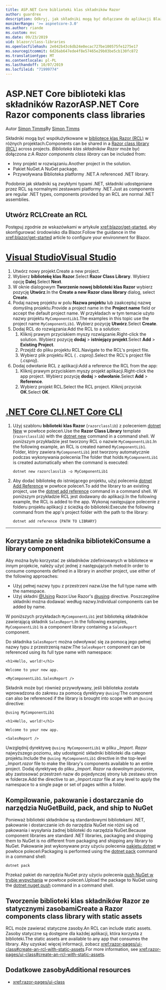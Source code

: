 ```yaml
---
title: ASP.NET Core biblioteki klas składników Razor
author: guardrex
description: Odkryj, jak składniki mogą być dołączane do aplikacji Blazor z zewnętrznej biblioteki składników.
monikerRange: '>= aspnetcore-3.0'
ms.author: riande
ms.custom: mvc
ms.date: 09/23/2019
uid: blazor/class-libraries
ms.openlocfilehash: 2e042b43c6db24e0ecac727be100575fe1275e17
ms.sourcegitcommit: 6d26ab647ede4f8e57465e29b03be5cb130fc872
ms.translationtype: MT
ms.contentlocale: pl-PL
ms.lasthandoff: 10/07/2019
ms.locfileid: "71999774"
---
```

# <a name="aspnet-core-razor-components-class-libraries"></a><span data-ttu-id="bda4f-103">ASP.NET Core biblioteki klas składników Razor</span><span class="sxs-lookup"><span data-stu-id="bda4f-103">ASP.NET Core Razor components class libraries</span></span>

<span data-ttu-id="bda4f-104">Autor [Simon Timms](https://github.com/stimms)</span><span class="sxs-lookup"><span data-stu-id="bda4f-104">By [Simon Timms](https://github.com/stimms)</span></span>

<span data-ttu-id="bda4f-105">Składniki mogą być współużytkowane w [bibliotece klas Razor (RCL)](xref:razor-pages/ui-class) w różnych projektach.</span><span class="sxs-lookup"><span data-stu-id="bda4f-105">Components can be shared in a [Razor class library (RCL)](xref:razor-pages/ui-class) across projects.</span></span> <span data-ttu-id="bda4f-106">*Biblioteka klas składników Razor* może być dołączona z:</span><span class="sxs-lookup"><span data-stu-id="bda4f-106">A *Razor components class library* can be included from:</span></span>

* <span data-ttu-id="bda4f-107">Inny projekt w rozwiązaniu.</span><span class="sxs-lookup"><span data-stu-id="bda4f-107">Another project in the solution.</span></span>
* <span data-ttu-id="bda4f-108">Pakiet NuGet.</span><span class="sxs-lookup"><span data-stu-id="bda4f-108">A NuGet package.</span></span>
* <span data-ttu-id="bda4f-109">Przywoływana Biblioteka platformy .NET.</span><span class="sxs-lookup"><span data-stu-id="bda4f-109">A referenced .NET library.</span></span>

<span data-ttu-id="bda4f-110">Podobnie jak składniki są zwykłymi typami .NET, składniki udostępniane przez RCL są normalnymi zestawami platformy .NET.</span><span class="sxs-lookup"><span data-stu-id="bda4f-110">Just as components are regular .NET types, components provided by an RCL are normal .NET assemblies.</span></span>

## <a name="create-an-rcl"></a><span data-ttu-id="bda4f-111">Utwórz RCL</span><span class="sxs-lookup"><span data-stu-id="bda4f-111">Create an RCL</span></span>

<span data-ttu-id="bda4f-112">Postępuj zgodnie ze wskazówkami w artykule <xref:blazor/get-started>, aby skonfigurować środowisko dla Blazor.</span><span class="sxs-lookup"><span data-stu-id="bda4f-112">Follow the guidance in the <xref:blazor/get-started> article to configure your environment for Blazor.</span></span>

# <a name="visual-studiotabvisual-studio"></a>[<span data-ttu-id="bda4f-113">Visual Studio</span><span class="sxs-lookup"><span data-stu-id="bda4f-113">Visual Studio</span></span>](#tab/visual-studio)

1. <span data-ttu-id="bda4f-114">Utwórz nowy projekt.</span><span class="sxs-lookup"><span data-stu-id="bda4f-114">Create a new project.</span></span>
1. <span data-ttu-id="bda4f-115">Wybierz **bibliotekę klas Razor**.</span><span class="sxs-lookup"><span data-stu-id="bda4f-115">Select **Razor Class Library**.</span></span> <span data-ttu-id="bda4f-116">Wybierz opcję **Dalej**.</span><span class="sxs-lookup"><span data-stu-id="bda4f-116">Select **Next**.</span></span>
1. <span data-ttu-id="bda4f-117">W oknie dialogowym **Tworzenie nowej biblioteki klas Razor** wybierz pozycję **Utwórz**.</span><span class="sxs-lookup"><span data-stu-id="bda4f-117">In the **Create a new Razor class library** dialog, select **Create**.</span></span>
1. <span data-ttu-id="bda4f-118">Podaj nazwę projektu w polu **Nazwa projektu** lub zaakceptuj nazwę domyślną projektu.</span><span class="sxs-lookup"><span data-stu-id="bda4f-118">Provide a project name in the **Project name** field or accept the default project name.</span></span> <span data-ttu-id="bda4f-119">W przykładach w tym temacie użyto nazwy projektu `MyComponentLib1`.</span><span class="sxs-lookup"><span data-stu-id="bda4f-119">The examples in this topic use the project name `MyComponentLib1`.</span></span> <span data-ttu-id="bda4f-120">Wybierz pozycję **Utwórz**.</span><span class="sxs-lookup"><span data-stu-id="bda4f-120">Select **Create**.</span></span>
1. <span data-ttu-id="bda4f-121">Dodaj RCL do rozwiązania:</span><span class="sxs-lookup"><span data-stu-id="bda4f-121">Add the RCL to a solution:</span></span>
   1. <span data-ttu-id="bda4f-122">Kliknij prawym przyciskiem myszy rozwiązanie.</span><span class="sxs-lookup"><span data-stu-id="bda4f-122">Right-click the solution.</span></span> <span data-ttu-id="bda4f-123">Wybierz pozycję **dodaj** > **istniejący projekt**.</span><span class="sxs-lookup"><span data-stu-id="bda4f-123">Select **Add** > **Existing Project**.</span></span>
   1. <span data-ttu-id="bda4f-124">Przejdź do pliku projektu RCL.</span><span class="sxs-lookup"><span data-stu-id="bda4f-124">Navigate to the RCL's project file.</span></span>
   1. <span data-ttu-id="bda4f-125">Wybierz plik projektu RCL ( *. csproj*).</span><span class="sxs-lookup"><span data-stu-id="bda4f-125">Select the RCL's project file (*.csproj*).</span></span>
1. <span data-ttu-id="bda4f-126">Dodaj odwołanie RCL z aplikacji:</span><span class="sxs-lookup"><span data-stu-id="bda4f-126">Add a reference the RCL from the app:</span></span>
   1. <span data-ttu-id="bda4f-127">Kliknij prawym przyciskiem myszy projekt aplikacji.</span><span class="sxs-lookup"><span data-stu-id="bda4f-127">Right-click the app project.</span></span> <span data-ttu-id="bda4f-128">Wybierz pozycję **dodaj** > **odwołanie**.</span><span class="sxs-lookup"><span data-stu-id="bda4f-128">Select **Add** > **Reference**.</span></span>
   1. <span data-ttu-id="bda4f-129">Wybierz projekt RCL.</span><span class="sxs-lookup"><span data-stu-id="bda4f-129">Select the RCL project.</span></span> <span data-ttu-id="bda4f-130">Kliknij przycisk **OK**.</span><span class="sxs-lookup"><span data-stu-id="bda4f-130">Select **OK**.</span></span>

# <a name="net-core-clitabnetcore-cli"></a>[<span data-ttu-id="bda4f-131">.NET Core CLI</span><span class="sxs-lookup"><span data-stu-id="bda4f-131">.NET Core CLI</span></span>](#tab/netcore-cli)

1. <span data-ttu-id="bda4f-132">Użyj szablonu **biblioteki klas Razor** (`razorclasslib`) z poleceniem [dotnet New](/dotnet/core/tools/dotnet-new) w powłoce poleceń.</span><span class="sxs-lookup"><span data-stu-id="bda4f-132">Use the **Razor Class Library** template (`razorclasslib`) with the [dotnet new](/dotnet/core/tools/dotnet-new) command in a command shell.</span></span> <span data-ttu-id="bda4f-133">W poniższym przykładzie jest tworzony RCL o nazwie `MyComponentLib1`.</span><span class="sxs-lookup"><span data-stu-id="bda4f-133">In the following example, an RCL is created named `MyComponentLib1`.</span></span> <span data-ttu-id="bda4f-134">Folder, który zawiera `MyComponentLib1` jest tworzony automatycznie podczas wykonywania polecenia:</span><span class="sxs-lookup"><span data-stu-id="bda4f-134">The folder that holds `MyComponentLib1` is created automatically when the command is executed:</span></span>

   ```dotnetcli
   dotnet new razorclasslib -o MyComponentLib1
   ```

1. <span data-ttu-id="bda4f-135">Aby dodać bibliotekę do istniejącego projektu, użyj polecenia [dotnet Add Reference](/dotnet/core/tools/dotnet-add-reference) w powłoce poleceń.</span><span class="sxs-lookup"><span data-stu-id="bda4f-135">To add the library to an existing project, use the [dotnet add reference](/dotnet/core/tools/dotnet-add-reference) command in a command shell.</span></span> <span data-ttu-id="bda4f-136">W poniższym przykładzie RCL jest dodawany do aplikacji.</span><span class="sxs-lookup"><span data-stu-id="bda4f-136">In the following example, the RCL is added to the app.</span></span> <span data-ttu-id="bda4f-137">Wykonaj następujące polecenie z folderu projektu aplikacji z ścieżką do biblioteki:</span><span class="sxs-lookup"><span data-stu-id="bda4f-137">Execute the following command from the app's project folder with the path to the library:</span></span>

   ```dotnetcli
   dotnet add reference {PATH TO LIBRARY}
   ```

---

## <a name="consume-a-library-component"></a><span data-ttu-id="bda4f-138">Korzystanie ze składnika biblioteki</span><span class="sxs-lookup"><span data-stu-id="bda4f-138">Consume a library component</span></span>

<span data-ttu-id="bda4f-139">Aby można było korzystać ze składników zdefiniowanych w bibliotece w innym projekcie, należy użyć jednej z następujących metod:</span><span class="sxs-lookup"><span data-stu-id="bda4f-139">In order to consume components defined in a library in another project, use either of the following approaches:</span></span>

* <span data-ttu-id="bda4f-140">Użyj pełnej nazwy typu z przestrzeni nazw.</span><span class="sxs-lookup"><span data-stu-id="bda4f-140">Use the full type name with the namespace.</span></span>
* <span data-ttu-id="bda4f-141">Użyj składni [\@Using](xref:mvc/views/razor#using) Razor.</span><span class="sxs-lookup"><span data-stu-id="bda4f-141">Use Razor's [\@using](xref:mvc/views/razor#using) directive.</span></span> <span data-ttu-id="bda4f-142">Poszczególne składniki można dodawać według nazwy.</span><span class="sxs-lookup"><span data-stu-id="bda4f-142">Individual components can be added by name.</span></span>

<span data-ttu-id="bda4f-143">W poniższych przykładach `MyComponentLib1` jest biblioteką składników zawierającą składnik `SalesReport`.</span><span class="sxs-lookup"><span data-stu-id="bda4f-143">In the following examples, `MyComponentLib1` is a component library containing a `SalesReport` component.</span></span>

<span data-ttu-id="bda4f-144">Do składnika `SalesReport` można odwoływać się za pomocą jego pełnej nazwy typu z przestrzenią nazw:</span><span class="sxs-lookup"><span data-stu-id="bda4f-144">The `SalesReport` component can be referenced using its full type name with namespace:</span></span>

```cshtml
<h1>Hello, world!</h1>

Welcome to your new app.

<MyComponentLib1.SalesReport />
```

<span data-ttu-id="bda4f-145">Składnik może być również przywoływany, jeśli biblioteka została wprowadzona do zakresu za pomocą dyrektywy `@using`:</span><span class="sxs-lookup"><span data-stu-id="bda4f-145">The component can also be referenced if the library is brought into scope with an `@using` directive:</span></span>

```cshtml
@using MyComponentLib1

<h1>Hello, world!</h1>

Welcome to your new app.

<SalesReport />
```

<span data-ttu-id="bda4f-146">Uwzględnij dyrektywę `@using MyComponentLib1` w pliku *_Import. Razor* najwyższego poziomu, aby udostępnić składniki biblioteki dla całego projektu.</span><span class="sxs-lookup"><span data-stu-id="bda4f-146">Include the `@using MyComponentLib1` directive in the top-level *_Import.razor* file to make the library's components available to an entire project.</span></span> <span data-ttu-id="bda4f-147">Dodaj dyrektywę do pliku *_Import. Razor* na dowolnym poziomie, aby zastosować przestrzeń nazw do pojedynczej strony lub zestawu stron w folderze.</span><span class="sxs-lookup"><span data-stu-id="bda4f-147">Add the directive to an *_Import.razor* file at any level to apply the namespace to a single page or set of pages within a folder.</span></span>

## <a name="build-pack-and-ship-to-nuget"></a><span data-ttu-id="bda4f-148">Kompilowanie, pakowanie i dostarczanie do narzędzia NuGet</span><span class="sxs-lookup"><span data-stu-id="bda4f-148">Build, pack, and ship to NuGet</span></span>

<span data-ttu-id="bda4f-149">Ponieważ biblioteki składników są standardowymi bibliotekami .NET, pakowanie i dostarczanie ich do narzędzia NuGet nie różni się od pakowania i wysyłania żadnej biblioteki do narzędzia NuGet.</span><span class="sxs-lookup"><span data-stu-id="bda4f-149">Because component libraries are standard .NET libraries, packaging and shipping them to NuGet is no different from packaging and shipping any library to NuGet.</span></span> <span data-ttu-id="bda4f-150">Pakowanie jest wykonywane przy użyciu polecenia [pakietu dotnet](/dotnet/core/tools/dotnet-pack) w powłoce poleceń:</span><span class="sxs-lookup"><span data-stu-id="bda4f-150">Packaging is performed using the [dotnet pack](/dotnet/core/tools/dotnet-pack) command in a command shell:</span></span>

```dotnetcli
dotnet pack
```

<span data-ttu-id="bda4f-151">Przekaż pakiet do narzędzia NuGet przy użyciu polecenia [push NuGet w trybie wypychania](/dotnet/core/tools/dotnet-nuget-push) w powłoce poleceń.</span><span class="sxs-lookup"><span data-stu-id="bda4f-151">Upload the package to NuGet using the [dotnet nuget push](/dotnet/core/tools/dotnet-nuget-push) command in a command shell.</span></span>

## <a name="create-a-razor-components-class-library-with-static-assets"></a><span data-ttu-id="bda4f-152">Tworzenie biblioteki klas składników Razor ze statycznymi zasobami</span><span class="sxs-lookup"><span data-stu-id="bda4f-152">Create a Razor components class library with static assets</span></span>

<span data-ttu-id="bda4f-153">RCL może zawierać statyczne zasoby.</span><span class="sxs-lookup"><span data-stu-id="bda4f-153">An RCL can include static assets.</span></span> <span data-ttu-id="bda4f-154">Zasoby statyczne są dostępne dla każdej aplikacji, która korzysta z biblioteki.</span><span class="sxs-lookup"><span data-stu-id="bda4f-154">The static assets are available to any app that consumes the library.</span></span> <span data-ttu-id="bda4f-155">Aby uzyskać więcej informacji, zobacz <xref:razor-pages/ui-class#create-an-rcl-with-static-assets>.</span><span class="sxs-lookup"><span data-stu-id="bda4f-155">For more information, see <xref:razor-pages/ui-class#create-an-rcl-with-static-assets>.</span></span>

## <a name="additional-resources"></a><span data-ttu-id="bda4f-156">Dodatkowe zasoby</span><span class="sxs-lookup"><span data-stu-id="bda4f-156">Additional resources</span></span>

* <xref:razor-pages/ui-class>
